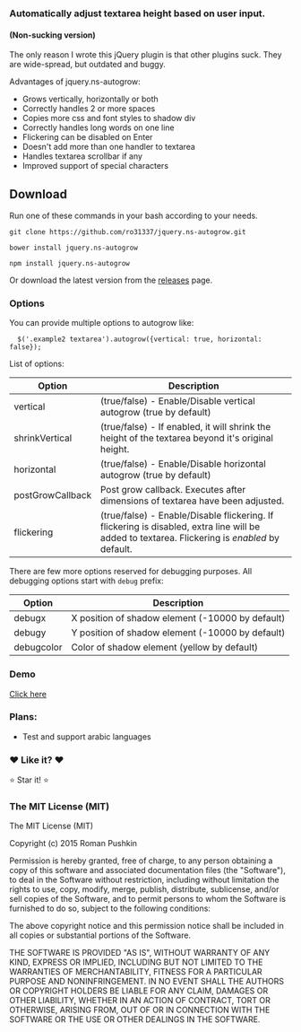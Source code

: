 ### Automatically adjust textarea height based on user input.
#### (Non-sucking version)



The only reason I wrote this jQuery plugin is that other plugins suck. They are wide-spread, but outdated and buggy.

Advantages of jquery.ns-autogrow:

* Grows vertically, horizontally or both
* Correctly handles 2 or more spaces
* Copies more css and font styles to shadow div
* Correctly handles long words on one line
* Flickering can be disabled on Enter
* Doesn't add more than one handler to textarea
* Handles textarea scrollbar if any
* Improved support of special characters

## Download
Run one of these commands in your bash according to your needs.

`git clone https://github.com/ro31337/jquery.ns-autogrow.git`

`bower install jquery.ns-autogrow`

`npm install jquery.ns-autogrow`

Or download the latest version from the [releases](https://github.com/ro31337/jquery.ns-autogrow/releases) page.

### Options

You can provide multiple options to autogrow like:

```
  $('.example2 textarea').autogrow({vertical: true, horizontal: false});
```

List of options:

Option | Description
-------|------------
vertical | (true/false) - Enable/Disable vertical autogrow (true by default)
shrinkVertical | (true/false) - If enabled, it will shrink the height of the textarea beyond it's original height.
horizontal | (true/false) - Enable/Disable horizontal autogrow (true by default)
postGrowCallback | Post grow callback. Executes after dimensions of textarea have been adjusted.
flickering | (true/false) - Enable/Disable flickering. If flickering is disabled, extra line will be added to textarea. Flickering is _enabled_ by default.

There are few more options reserved for debugging purposes. All debugging options start with `debug` prefix:

Option | Description
-------|------------
debugx | X position of shadow element (-10000 by default)
debugy | Y position of shadow element (-10000 by default)
debugcolor | Color of shadow element (yellow by default)


### Demo

[Click here](http://htmlpreview.github.io/?https://raw.githubusercontent.com/ro31337/jquery.ns-autogrow/master/demo/index.html)

### Plans:

* Test and support arabic languages

### :heart: Like it? :heart:

:star: Star it! :star:

### The MIT License (MIT)

The MIT License (MIT)

Copyright (c) 2015 Roman Pushkin

Permission is hereby granted, free of charge, to any person obtaining a copy
of this software and associated documentation files (the "Software"), to deal
in the Software without restriction, including without limitation the rights
to use, copy, modify, merge, publish, distribute, sublicense, and/or sell
copies of the Software, and to permit persons to whom the Software is
furnished to do so, subject to the following conditions:

The above copyright notice and this permission notice shall be included in
all copies or substantial portions of the Software.

THE SOFTWARE IS PROVIDED "AS IS", WITHOUT WARRANTY OF ANY KIND, EXPRESS OR
IMPLIED, INCLUDING BUT NOT LIMITED TO THE WARRANTIES OF MERCHANTABILITY,
FITNESS FOR A PARTICULAR PURPOSE AND NONINFRINGEMENT. IN NO EVENT SHALL THE
AUTHORS OR COPYRIGHT HOLDERS BE LIABLE FOR ANY CLAIM, DAMAGES OR OTHER
LIABILITY, WHETHER IN AN ACTION OF CONTRACT, TORT OR OTHERWISE, ARISING FROM,
OUT OF OR IN CONNECTION WITH THE SOFTWARE OR THE USE OR OTHER DEALINGS IN
THE SOFTWARE.
